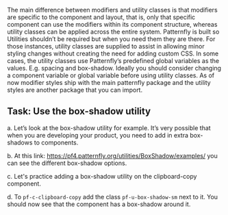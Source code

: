 
The main difference between modifiers and utility classes is that modifiers are specific to the component and layout, that is, only that specific component can use the modifiers within its component structure, whereas utility classes can be applied across the entire system.
Patternfly is built so Utilities shouldn’t be required but when you need them they are there. For those instances, utility classes are supplied to assist in allowing minor styling changes without creating the need for adding custom CSS. In some cases, the utility classes use Patternfly’s predefined global variables as the values. E.g. spacing and box-shadow.
Ideally you should consider changing a component variable or global variable before using utility classes. As of now modifier styles ship with the main patternfly package and the utility styles are another package that you can import.

## Task: Use the box-shadow utility
a. Let’s look at the box-shadow utility for example. It’s very possible that when you are developing your product, you need to add in extra box-shadows to components.

b. At this link: https://pf4.patternfly.org/utilities/BoxShadow/examples/ you can see the different box-shadow options.

c. Let's practice adding a box-shadow utility on the clipboard-copy component.

d. To `pf-c-clipboard-copy` add the class `pf-u-box-shadow-sm` next to it. You should now see that the component has a box-shadow around it. 
